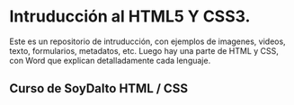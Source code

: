 # Intruducción al HTML5 Y CSS3.

Este es un repositorio de intruducción, con ejemplos de imagenes, videos, texto, formularios, metadatos, etc. 
Luego hay una parte de HTML y CSS, con Word que explican detalladamente cada lenguaje.

## Curso de SoyDalto HTML / CSS
